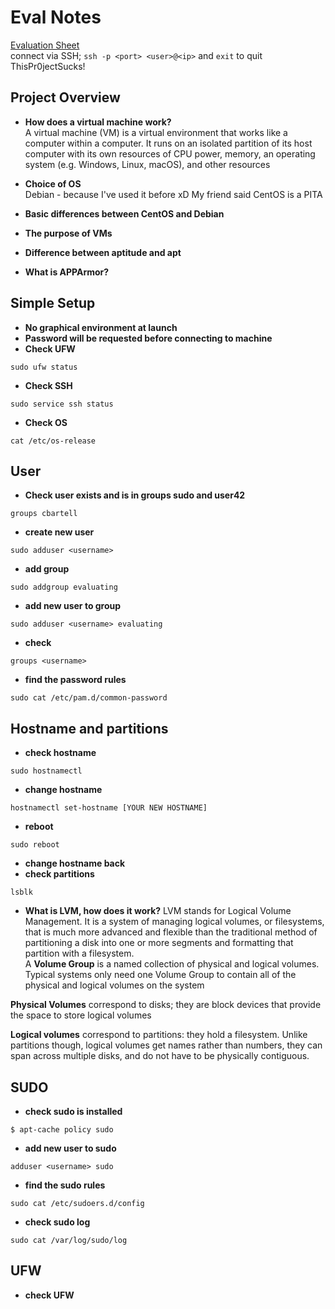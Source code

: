 # Eval Notes
[Evaluation Sheet](https://github.com/cabartell/born2beroot/files/7110175/Intra_Projects_Born2beroot_Edit.1.pdf)    
connect via SSH; `ssh -p <port> <user>@<ip>` and `exit` to quit    
ThisPr0jectSucks!

## Project Overview
- **How does a virtual machine work?**    
A virtual machine (VM) is a virtual environment that works like a computer within a computer. It runs on an isolated partition of its host computer with its own resources of CPU power, memory, an operating system (e.g. Windows, Linux, macOS), and other resources

- **Choice of OS**    
Debian - because I've used it before xD My friend said CentOS is a PITA

- **Basic differences between CentOS and Debian**    
- **The purpose of VMs**    
- **Difference between aptitude and apt**    
- **What is APPArmor?**    

## Simple Setup
- **No graphical environment at launch**    
- **Password will be requested before connecting to machine**    
- **Check UFW**    
```
sudo ufw status
```
- **Check SSH**    
```
sudo service ssh status
```
- **Check OS**    
```
cat /etc/os-release
```

## User
- **Check user exists and is in groups sudo and user42**    
```
groups cbartell
```
- **create new user**    
```
sudo adduser <username>
```
- **add group**
```
sudo addgroup evaluating
```
- **add new user to group**
```
sudo adduser <username> evaluating
```
- **check**
```
groups <username>
```
- **find the password rules**
```
sudo cat /etc/pam.d/common-password
```
## Hostname and partitions

- **check hostname**
```
sudo hostnamectl
```
- **change hostname**
```
hostnamectl set-hostname [YOUR NEW HOSTNAME]
```
- **reboot**
```
sudo reboot
```
- **change hostname back**
- **check partitions**
```
lsblk
```
- **What is LVM, how does it work?**
LVM stands for Logical Volume Management. It is a system of managing logical volumes, or filesystems, that is much more advanced and flexible than the traditional method of partitioning a disk into one or more segments and formatting that partition with a filesystem.    
A **Volume Group** is a named collection of physical and logical volumes. Typical systems only need one Volume Group to contain all of the physical and logical volumes on the system    

**Physical Volumes** correspond to disks; they are block devices that provide the space to store logical volumes    

**Logical volumes** correspond to partitions: they hold a filesystem. Unlike partitions though, logical volumes get names rather than numbers, they can span across multiple disks, and do not have to be physically contiguous.    

## SUDO
- **check sudo is installed**
```
$ apt-cache policy sudo
```
- **add new user to sudo**
```
adduser <username> sudo
```
- **find the sudo rules**
```
sudo cat /etc/sudoers.d/config
```
- **check sudo log**
```
sudo cat /var/log/sudo/log
```

## UFW
- **check UFW**
